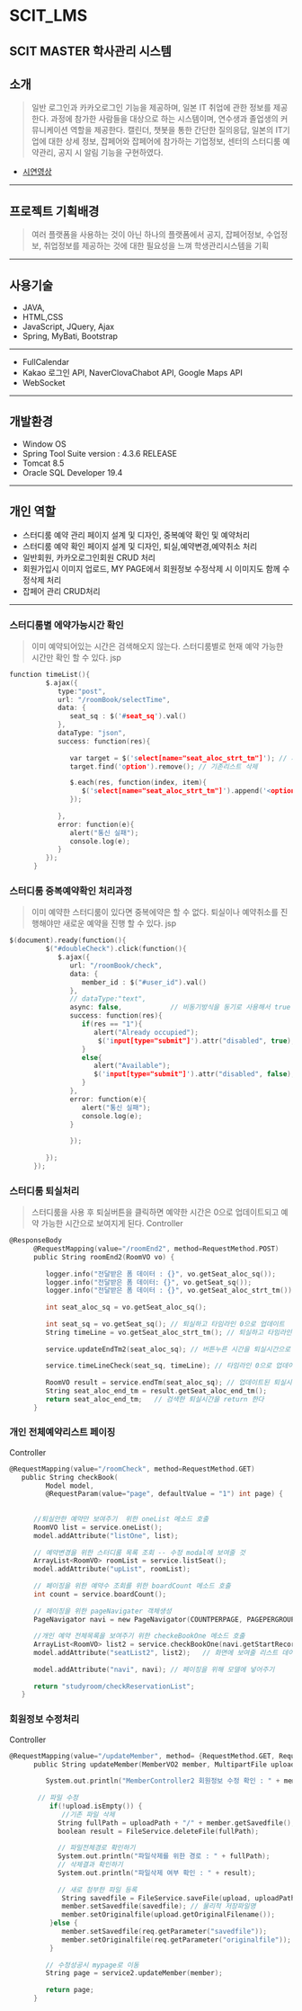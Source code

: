 # SCIT_LMS
SCIT MASTER 학사관리 시스템
------------------
## 소개

> 일반 로그인과 카카오로그인 기능을 제공하며, 일본 IT 취업에 관한 정보를 제공한다.
> 과정에 참가한 사람들을 대상으로 하는 시스템이며, 연수생과 졸업생의 커뮤니케이션 
> 역할을 제공한다.
> 캘린더, 챗봇을 통한 간단한 질의응답, 일본의 IT기업에 대한 상세 정보, 잡페어와 잡페어에 
> 참가하는 기업정보, 센터의 스터디룸 예약관리, 공지 시 알림 기능을 구현하였다.
- [시연영상]( https://yunheejin20.github.io/heejin/WebContent/teamProject.html)
---------------
## 프로젝트 기획배경

> 여러 플랫폼을 사용하는 것이 아닌 하나의 플랫폼에서 공지, 잡페어정보, 수업정보, 취업정보를 제공하는 것에 대한 필요성을 느껴 학생관리시스템을 기획
---------------
## 사용기술

- JAVA,
- HTML,CSS
- JavaScript, JQuery, Ajax
- Spring, MyBati, Bootstrap
---------------
- FullCalendar
- Kakao 로그인 API, NaverClovaChabot API, Google Maps API
- WebSocket
---------------
## 개발환경

- Window OS
- Spring Tool Suite version : 4.3.6 RELEASE
- Tomcat 8.5
- Oracle SQL Developer 19.4
---------------
## 개인 역할
- 스터디룸 예약 관리 페이지 설계 및 디자인, 중복예약 확인 및 예약처리
- 스터디룸 예약 확인 페이지 설계 및 디자인, 퇴실,예약변경,예약취소 처리
- 일반회원, 카카오로그인회원 CRUD 처리
- 회원가입시 이미지 업로드, MY PAGE에서 회원정보 수정삭제 시 이미지도 함께 수정삭제 처리
- 잡페어 관리 CRUD처리
 ---------------
### 스터디룸별 에약가능시간 확인 
> 이미 예약되어있는 시간은 검색해오지 않는다.
> 스터디룸별로 현재 예약 가능한 시간만 확인 할 수 있다.
jsp
``` C
function timeList(){
         $.ajax({
            type:"post",
            url: "/roomBook/selectTime",
            data: {
               seat_sq : $('#seat_sq').val()
            },
            dataType: "json",
            success: function(res){
   
               var target = $('select[name="seat_aloc_strt_tm"]'); // 서브카테고리
               target.find('option').remove(); // 기존리스트 삭제

               $.each(res, function(index, item){
                  $('select[name="seat_aloc_strt_tm"]').append('<option value="' +item.timeLine+ '">' + item.timeLine + '</option>');
               });
               
            },
            error: function(e){
               alert("통신 실패");
               console.log(e);
            }
         });
      }
```

### 스터디룸 중복예약확인 처리과정
> 이미 예약한 스터디룸이 있다면 중복에약은 할 수 없다.
> 퇴실이나 예약취소를 진행해야만 새로운 예약을 진행 할 수 있다.
jsp
``` C
$(document).ready(function(){
         $("#doubleCheck").click(function(){
            $.ajax({
               url: "/roomBook/check",
               data: {
                  member_id : $("#user_id").val()
               },
               // dataType:"text",
               async: false,            // 비동기방식을 동기로 사용해서 true false 반환하기
               success: function(res){
                  if(res == "1"){
                     alert("Already occupied");
                      $('input[type="submit"]').attr("disabled", true);
                  }
                  else{
                     alert("Available");
                     $('input[type="submit"]').attr("disabled", false);
                  }
               },
               error: function(e){
                  alert("통신 실패");
                  console.log(e);
               }
      
               });
      
         });
      });
```

### 스터디룸 퇴실처리
> 스터디룸을 사용 후 퇴실버튼을 클릭하면 예약한 시간은 0으로 업데이트되고 예약 가능한 시간으로 보여지게 된다.
Controller
``` C
@ResponseBody
      @RequestMapping(value="/roomEnd2", method=RequestMethod.POST)
      public String roomEnd2(RoomVO vo) {
         
         logger.info("전달받은 폼 데이터 : {}", vo.getSeat_aloc_sq());
         logger.info("전달받은 폼 데이터: {}", vo.getSeat_sq());
         logger.info("전달받은 폼 데이터 : {}", vo.getSeat_aloc_strt_tm());
         
         int seat_aloc_sq = vo.getSeat_aloc_sq();
         
         int seat_sq = vo.getSeat_sq(); // 퇴실하고 타임라인 0으로 업데이트
         String timeLine = vo.getSeat_aloc_strt_tm(); // 퇴실하고 타임라인 0으로 업데이트
               
         service.updateEndTm2(seat_aloc_sq); // 버튼누른 시간을 퇴실시간으로 업데이트
         
         service.timeLineCheck(seat_sq, timeLine); // 타임라인 0으로 업데이트
         
         RoomVO result = service.endTm(seat_aloc_sq); // 업데이트된 퇴실시간 검색을 위한 endTm 메소드호출
         String seat_aloc_end_tm = result.getSeat_aloc_end_tm(); 
         return seat_aloc_end_tm; 	// 검색한 퇴실시간을 return 한다
      }
```
### 개인 전체예약리스트 페이징
Controller
``` C
@RequestMapping(value="/roomCheck", method=RequestMethod.GET)
   public String checkBook(
         Model model,
         @RequestParam(value="page", defaultValue = "1") int page) {
      
      
      //퇴실안한 예약만 보여주기  위한 oneList 메소드 호출
      RoomVO list = service.oneList();
      model.addAttribute("listOne", list);
      
      // 예약변경을 위한 스터디룸 목록 조회 -- 수정 modal에 보여줄 것
      ArrayList<RoomVO> roomList = service.listSeat();   
      model.addAttribute("upList", roomList);
      
      // 페이징을 위한 예약수 조회를 위한 boardCount 메소드 호출
      int count = service.boardCount();
      
      // 페이징을 위한 pageNavigater 객체생성
      PageNavigator navi = new PageNavigator(COUNTPERPAGE, PAGEPERGROUP, page, count);
      
      //개인 예약 전체목록을 보여주기 위한 checkeBookOne 메소드 호출
      ArrayList<RoomVO> list2 = service.checkBookOne(navi.getStartRecord(), navi.getCountPerPage());
      model.addAttribute("seatList2", list2);	// 화면에 보여줄 리스트 데이터 model에 넣어주기
      
      model.addAttribute("navi", navi); // 페이징을 위해 모델에 넣어주기
      
      return "studyroom/checkReservationList";
   }
```
### 회원정보 수정처리
Controller 
``` C
@RequestMapping(value="/updateMember", method= {RequestMethod.GET, RequestMethod.POST})
      public String updateMember(MemberVO2 member, MultipartFile upload, HttpServletRequest req) {
         
         System.out.println("MemberController2 회원정보 수정 확인 : " + member);
         
       // 파일 수정
          if(!upload.isEmpty()) {
             //기존 파일 삭제
            String fullPath = uploadPath + "/" + member.getSavedfile();   
            boolean result = FileService.deleteFile(fullPath);
            
            // 파일전체경로 확인하기
            System.out.println("파일삭제를 위한 경로 : " + fullPath);
            // 삭제결과 확인하기
            System.out.println("파일삭제 여부 확인 : " + result);
             
            // 새로 첨부한 파일 등록
             String savedfile = FileService.saveFile(upload, uploadPath);
             member.setSavedfile(savedfile); // 물리적 저장파일명
             member.setOriginalfile(upload.getOriginalFilename()); 
          }else { 
             member.setSavedfile(req.getParameter("savedfile"));
             member.setOriginalfile(req.getParameter("originalfile"));
          }
         
         // 수정성공시 mypage로 이동
         String page = service2.updateMember(member);
         
         return page;
      }
```
